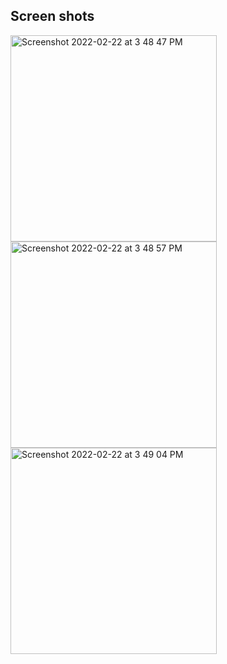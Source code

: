 ## Screen shots
<span>
<img width="330" alt="Screenshot 2022-02-22 at 3 48 47 PM" src="https://user-images.githubusercontent.com/65539742/155112211-8dda8cf4-00ca-47ec-a292-7bda6f9c654d.png">
<img width="330" alt="Screenshot 2022-02-22 at 3 48 57 PM" src="https://user-images.githubusercontent.com/65539742/155112207-2a8f1846-07c4-4320-a06a-c04b54f85e8f.png">
<img width="330" alt="Screenshot 2022-02-22 at 3 49 04 PM" src="https://user-images.githubusercontent.com/65539742/155112196-e58ce026-11d4-49c5-a731-aa3a0f963d45.png">

</span>
